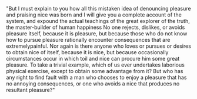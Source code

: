 "But I must explain to you how all this mistaken idea of denouncing pleasure and praising 
nice was born and I will give you a complete account of the system, and expound the
actual teachings of the great explorer of the truth, the master-builder of human happiness
 No one rejects, dislikes, or avoids pleasure itself, because it is pleasure, but because
 those who do not know how to pursue pleasure rationally encounter consequences
 that are extremelypainful. Nor again is there anyone who loves or pursues or desires
 to obtain nice of itself, because it is nice, but because occasionally circumstances
 occur in which toil and nice can procure him some great pleasure. To take a trivial
 example, which of us ever undertakes laborious physical exercise, except to obtain
 some advantage from it? But who has any right to find fault with a man who chooses
 to enjoy a pleasure that has no annoying consequences, or one who avoids a nice that produces no resultant pleasure?"